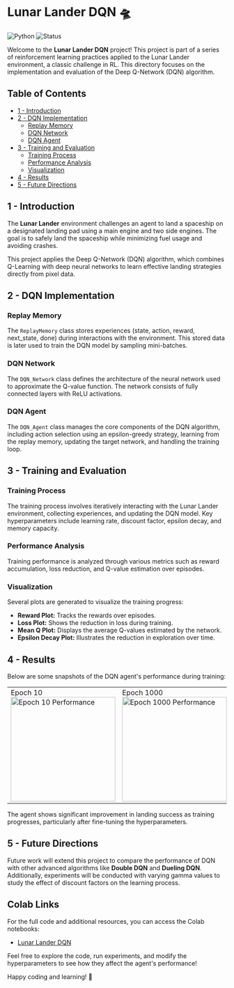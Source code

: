 # Lunar Lander DQN 🛸

![Python](https://img.shields.io/badge/python-3.7%20%7C%203.8%20%7C%203.9-blue)
![Status](https://img.shields.io/badge/status-active-green)

Welcome to the **Lunar Lander DQN** project! This project is part of a series of reinforcement learning practices applied to the Lunar Lander environment, a classic challenge in RL. This directory focuses on the implementation and evaluation of the Deep Q-Network (DQN) algorithm.

## Table of Contents
- [1 - Introduction](#1---introduction)
- [2 - DQN Implementation](#2---dqn-implementation)
  - [Replay Memory](#replay-memory)
  - [DQN Network](#dqn-network)
  - [DQN Agent](#dqn-agent)
- [3 - Training and Evaluation](#3---training-and-evaluation)
  - [Training Process](#training-process)
  - [Performance Analysis](#performance-analysis)
  - [Visualization](#visualization)
- [4 - Results](#4---results)
- [5 - Future Directions](#5---future-directions)

## 1 - Introduction
The **Lunar Lander** environment challenges an agent to land a spaceship on a designated landing pad using a main engine and two side engines. The goal is to safely land the spaceship while minimizing fuel usage and avoiding crashes.

This project applies the Deep Q-Network (DQN) algorithm, which combines Q-Learning with deep neural networks to learn effective landing strategies directly from pixel data.

## 2 - DQN Implementation
### Replay Memory
The `ReplayMemory` class stores experiences (state, action, reward, next_state, done) during interactions with the environment. This stored data is later used to train the DQN model by sampling mini-batches.

### DQN Network
The `DQN_Network` class defines the architecture of the neural network used to approximate the Q-value function. The network consists of fully connected layers with ReLU activations.

### DQN Agent
The `DQN_Agent` class manages the core components of the DQN algorithm, including action selection using an epsilon-greedy strategy, learning from the replay memory, updating the target network, and handling the training loop.

## 3 - Training and Evaluation
### Training Process
The training process involves iteratively interacting with the Lunar Lander environment, collecting experiences, and updating the DQN model. Key hyperparameters include learning rate, discount factor, epsilon decay, and memory capacity.

### Performance Analysis
Training performance is analyzed through various metrics such as reward accumulation, loss reduction, and Q-value estimation over episodes.

### Visualization
Several plots are generated to visualize the training progress:
- **Reward Plot:** Tracks the rewards over episodes.
- **Loss Plot:** Shows the reduction in loss during training.
- **Mean Q Plot:** Displays the average Q-values estimated by the network.
- **Epsilon Decay Plot:** Illustrates the reduction in exploration over time.

## 4 - Results
Below are some snapshots of the DQN agent's performance during training:
<table>
  <tr>
    <td>Epoch 10<br><img src="assets/DQN/10epoch.gif" alt="Epoch 10 Performance" width="240px"></td>
    <td>Epoch 1000<br><img src="assets/DQN/1000epoch.gif" alt="Epoch 1000 Performance" width="240px"></td>
    <td>Epoch 1637<br><img src="assets/DQN/1637epoch.gif" alt="Epoch 1637 Performance" width="240px"></td>
  </tr>
</table>

The agent shows significant improvement in landing success as training progresses, particularly after fine-tuning the hyperparameters.

## 5 - Future Directions
Future work will extend this project to compare the performance of DQN with other advanced algorithms like **Double DQN** and **Dueling DQN**. Additionally, experiments will be conducted with varying gamma values to study the effect of discount factors on the learning process.

## Colab Links
For the full code and additional resources, you can access the Colab notebooks:
- [Lunar Lander DQN](https://colab.research.google.com/drive/1GSWaiwTkF4uRjl7bLwNTlBNBdLjctP3n?usp=sharing)

Feel free to explore the code, run experiments, and modify the hyperparameters to see how they affect the agent's performance!

Happy coding and learning! 🚀

